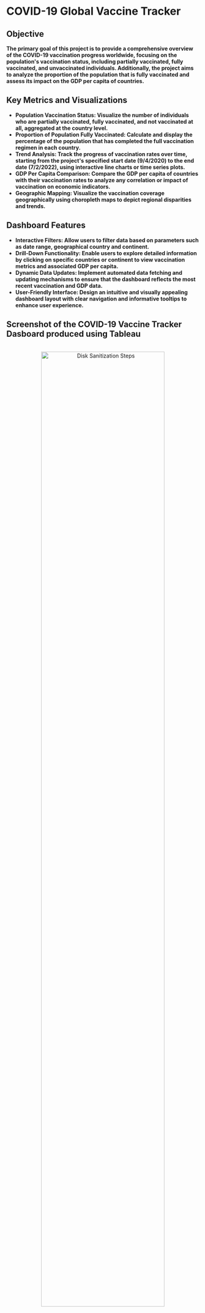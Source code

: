 <h1>COVID-19 Global Vaccine Tracker</h1>

<h2>Objective </h2>

<b>
The primary goal of this project is to provide a comprehensive overview of the COVID-19 vaccination progress worldwide, focusing on the population's vaccination status, including partially vaccinated, fully vaccinated, and unvaccinated individuals. Additionally, the project aims to analyze the proportion of the population that is fully vaccinated and assess its impact on the GDP per capita of countries.</b>


<h2>Key Metrics and Visualizations </h2>

- <b>Population Vaccination Status: Visualize the number of individuals who are partially vaccinated, fully vaccinated, and not vaccinated at all, aggregated at the country level.</b>
- <b>Proportion of Population Fully Vaccinated: Calculate and display the percentage of the population that has completed the full vaccination regimen in each country.</b>
- <b>Trend Analysis: Track the progress of vaccination rates over time, starting from the project's specified start date (9/4/2020) to the end date (7/2/2022), using interactive line charts or time series plots.</b>
- <b>GDP Per Capita Comparison: Compare the GDP per capita of countries with their vaccination rates to analyze any correlation or impact of vaccination on economic indicators.</b>
- <b>Geographic Mapping: Visualize the vaccination coverage geographically using choropleth maps to depict regional disparities and trends.</b>


<h2>Dashboard Features </h2>

- <b>Interactive Filters: Allow users to filter data based on parameters such as date range, geographical country and continent.</b>
- <b>Drill-Down Functionality: Enable users to explore detailed information by clicking on specific countries or continent to view vaccination metrics and associated GDP per capita.</b>
- <b>Dynamic Data Updates: Implement automated data fetching and updating mechanisms to ensure that the dashboard reflects the most recent vaccination and GDP data.</b>
- <b>User-Friendly Interface: Design an intuitive and visually appealing dashboard layout with clear navigation and informative tooltips to enhance user experience.
</b>


<h2>Screenshot of the COVID-19 Vaccine Tracker Dasboard produced using Tableau </h2>
<p align="center">
 <br/>
<img src="https://i.imgur.com/00hsrds.png" height="80%" width="80%" alt="Disk Sanitization Steps"/>
<br />
<br />
  <br/>

<h2>Tools Used</h2>

- <b>Tableau</b>


 


<h2>Environments Used </h2>

- <b>Tableau Public</b>
- <b>Windows 10</b> 

<b>Dashboard in Tableau [here](https://public.tableau.com/app/profile/priscilla.annor.gyamfi/viz/COVID-19VACCINES_17107829946450/GlobalVaccineTracker)
</b>
